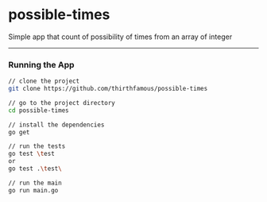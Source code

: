 # possible-times

Simple app that count of possibility of times from an array of integer

---

### Running the App

```sh
// clone the project
git clone https://github.com/thirthfamous/possible-times

// go to the project directory
cd possible-times

// install the dependencies
go get

// run the tests
go test \test
or
go test .\test\

// run the main
go run main.go
```
